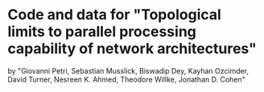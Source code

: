 # Code and data for "Topological limits to parallel processing capability of network architectures"
by "Giovanni Petri, Sebastian Musslick, Biswadip Dey, Kayhan Ozcimder, David Turner, Nesreen K. Ahmed, Theodore Willke, Jonathan D. Cohen"





